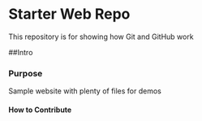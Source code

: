 # Starter Web Repo

This repository is for showing how Git and GitHub work

##Intro


### Purpose

Sample website with plenty of files for demos

#### How to Contribute